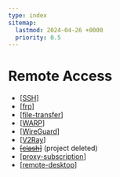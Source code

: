 ```yaml
---
type: index
sitemap:
  lastmod: 2024-04-26 +0000
  priority: 0.5
---
```


# Remote Access

- [[SSH]]
- [[frp]]
- [[file-transfer]]
- [[WARP]]
- [[WireGuard]]
- [[V2Ray]]
- ~~[[clash]]~~ (project deleted)
- [[proxy-subscription]]
- [[remote-desktop]]

[//begin]: # "Autogenerated link references for markdown compatibility"
[SSH]: SSH.md "SSH Usage"
[frp]: frp.md "frp"
[file-transfer]: file-transfer.md "Cross-platform File Transfer"
[WARP]: WARP.md "Cloudflare WARP"
[WireGuard]: WireGuard.md "WireGuard"
[V2Ray]: V2Ray.md "V2Ray"
[clash]: clash.md "Clash"
[proxy-subscription]: proxy-subscription.md "Proxy Subscription"
[remote-desktop]: remote-desktop.md "Remote Desktop"
[//end]: # "Autogenerated link references"
